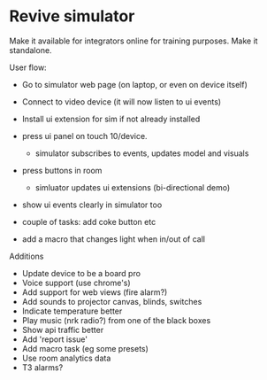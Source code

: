 # Revive simulator

Make it available for integrators online for training purposes. Make it standalone.


User flow:
- Go to simulator web page (on laptop, or even on device itself)
- Connect to video device (it will now listen to ui events)
- Install ui extension for sim if not already installed

- press ui panel on touch 10/device.
  - simulator subscribes to events, updates model and visuals
- press buttons in room
  - simluator updates ui extensions (bi-directional demo)
- show ui events clearly in simulator too

- couple of tasks: add coke button etc
- add a macro that changes light when in/out of call



Additions
- Update device to be a board pro
- Voice support (use chrome's)
- Add support for web views (fire alarm?)
- Add sounds to projector canvas, blinds, switches
- Indicate temperature better
- Play music (nrk radio?) from one of the black boxes
- Show api traffic better
- Add 'report issue'
- Add macro task (eg some presets)
- Use room analytics data
- T3 alarms?
